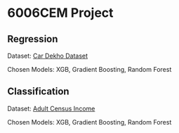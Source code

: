 # 6006CEM Project

## Regression
Dataset: [Car Dekho Dataset](https://www.kaggle.com/datasets/nehalbirla/vehicle-dataset-from-cardekho)

Chosen Models: XGB, Gradient Boosting, Random Forest

## Classification
Dataset: [Adult Census Income](https://www.kaggle.com/datasets/janiobachmann/bank-marketing-dataset)

Chosen Models: XGB, Gradient Boosting, Random Forest